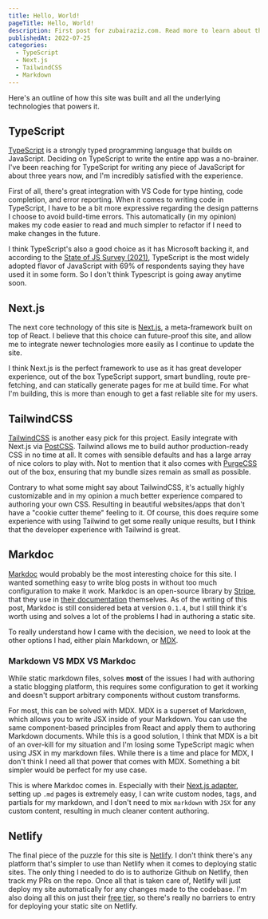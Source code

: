 ```yaml
---
title: Hello, World!
pageTitle: Hello, World!
description: First post for zubairaziz.com. Read more to learn about the development and tech stack for the site.
publishedAt: 2022-07-25
categories:
  - TypeScript
  - Next.js
  - TailwindCSS
  - Markdown
---
```


Here's an outline of how this site was built and all the underlying technologies that powers it.

## TypeScript

[TypeScript](https://www.typescriptlang.org/) is a strongly typed programming language that builds on JavaScript. Deciding on TypeScript to write the entire app was a no-brainer. I've been reaching for TypeScript for writing any piece of JavaScript for about three years now, and I'm incredibly satisfied with the experience.

First of all, there's great integration with VS Code for type hinting, code completion, and error reporting. When it comes to writing code in TypeScript, I have to be a bit more expressive regarding the design patterns I choose to avoid build-time errors. This automatically (in my opinion) makes my code easier to read and much simpler to refactor if I need to make changes in the future.

I think TypeScript's also a good choice as it has Microsoft backing it, and according to the [State of JS Survey (2021)](https://2021.stateofjs.com/en-US/other-tools/#javascript_flavors), TypeScript is the most widely adopted flavor of JavaScript with 69% of respondents saying they have used it in some form. So I don't think Typescript is going away anytime soon.

## Next.js

The next core technology of this site is [Next.js](https://nextjs.org/), a meta-framework built on top of React. I believe that this choice can future-proof this site, and allow me to integrate newer technologies more easily as I continue to update the site.

I think Next.js is the perfect framework to use as it has great developer experience, out of the box TypeScript support, smart bundling, route pre-fetching, and can statically generate pages for me at build time. For what I'm building, this is more than enough to get a fast reliable site for my users.

## TailwindCSS

[TailwindCSS](https://tailwindcss.com/) is another easy pick for this project. Easily integrate with Next.js via [PostCSS](https://postcss.org/). Tailwind allows me to build author production-ready CSS in no time at all. It comes with sensible defaults and has a large array of nice colors to play with. Not to mention that it also comes with [PurgeCSS](https://purgecss.com/) out of the box, ensuring that my bundle sizes remain as small as possible.

Contrary to what some might say about TailwindCSS, it's actually highly customizable and in my opinion a much better experience compared to authoring your own CSS. Resulting in beautiful websites/apps that don't have a "cookie cutter theme" feeling to it. Of course, this does require some experience with using Tailwind to get some really unique results, but I think that the developer experience with Tailwind is great.

## Markdoc

[Markdoc](https://markdoc.io/) would probably be the most interesting choice for this site. I wanted something easy to write blog posts in without too much configuration to make it work. Markdoc is an open-source library by [Stripe](https://stripe.com/), that they use in [their documentation](https://stripe.com/docs) themselves. As of the writing of this post, Markdoc is still considered beta at version `0.1.4`, but I still think it's worth using and solves a lot of the problems I had in authoring a static site.

To really understand how I came with the decision, we need to look at the other options I had, either plain Markdown, or [MDX](https://mdxjs.com/).

### Markdown VS MDX VS Markdoc

While static markdown files, solves **most** of the issues I had with authoring a static blogging platform, this requires some configuration to get it working and doesn't support arbitrary components without custom transforms.

For most, this can be solved with MDX. MDX is a superset of Markdown, which allows you to write JSX inside of your Markdown. You can use the same component-based principles from React and apply them to authoring Markdown documents. While this is a good solution, I think that MDX is a bit of an over-kill for my situation and I'm losing some TypeScript magic when using JSX in my markdown files. While there is a time and place for MDX, I don't think I need all that power that comes with MDX. Something a bit simpler would be perfect for my use case.

This is where Markdoc comes in. Especially with their [Next.js adapter](https://markdoc.io/docs/nextjs), setting up `.md` pages is extremely easy, I can write custom nodes, tags, and partials for my markdown, and I don't need to mix `markdown` with `JSX` for any custom content, resulting in much cleaner content authoring.

## Netlify

The final piece of the puzzle for this site is [Netlify](https://www.netlify.com/). I don't think there's any platform that's simpler to use than Netlify when it comes to deploying static sites. The only thing I needed to do is to authorize Github on Netlify, then track my PRs on the repo. Once all that is taken care of, Netlify will just deploy my site automatically for any changes made to the codebase. I'm also doing all this on just their [free tier](https://www.netlify.com/pricing/), so there's really no barriers to entry for deploying your static site on Netlify.
